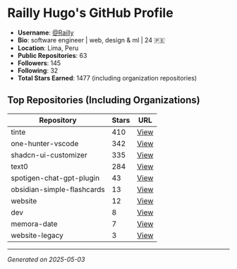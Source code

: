 # Railly Hugo's GitHub Profile

- **Username**: [@Railly](https://github.com/Railly)
- **Bio**: software engineer | web, design & ml | 24 🇵🇪
- **Location**: Lima, Peru
- **Public Repositories**: 63
- **Followers**: 145
- **Following**: 32
- **Total Stars Earned**: 1477 (including organization repositories)

## Top Repositories (Including Organizations)

| Repository | Stars | URL |
|------------|-------|-----|
| tinte | 410 | [View](https://github.com/Railly/tinte) |
| one-hunter-vscode | 342 | [View](https://github.com/Railly/one-hunter-vscode) |
| shadcn-ui-customizer | 335 | [View](https://github.com/Railly/shadcn-ui-customizer) |
| text0 | 284 | [View](https://github.com/crafter-station/text0) |
| spotigen-chat-gpt-plugin | 43 | [View](https://github.com/Railly/spotigen-chat-gpt-plugin) |
| obsidian-simple-flashcards | 13 | [View](https://github.com/Railly/obsidian-simple-flashcards) |
| website | 12 | [View](https://github.com/Railly/website) |
| dev | 8 | [View](https://github.com/Railly/dev) |
| memora-date | 7 | [View](https://github.com/Railly/memora-date) |
| website-legacy | 3 | [View](https://github.com/Railly/website-legacy) |



---

*Generated on 2025-05-03*
